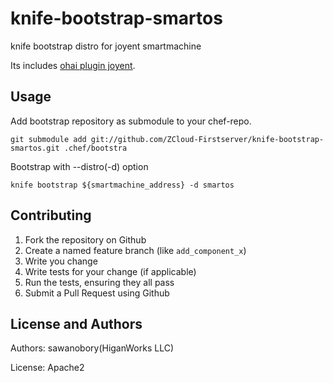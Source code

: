 knife-bootstrap-smartos
=======================

knife bootstrap distro for joyent smartmachine

Its includes [ohai plugin joyent](https://github.com/ZCloud-Firstserver/ohai_plugin_joyent).

Usage
---

Add bootstrap repository as submodule to your chef-repo.

`git submodule add git://github.com/ZCloud-Firstserver/knife-bootstrap-smartos.git .chef/bootstra`

Bootstrap with --distro(-d) option

`knife bootstrap ${smartmachine_address} -d smartos`


Contributing
------------

1. Fork the repository on Github
2. Create a named feature branch (like `add_component_x`)
3. Write you change
4. Write tests for your change (if applicable)
5. Run the tests, ensuring they all pass
6. Submit a Pull Request using Github

License and Authors
-------------------
Authors: sawanobory(HiganWorks LLC)

License: Apache2
